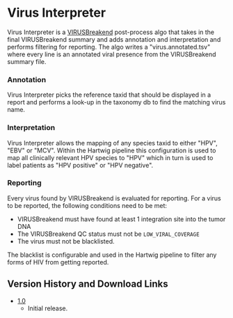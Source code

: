 # Virus Interpreter

Virus Interpreter is a [VIRUSBreakend](https://pubmed.ncbi.nlm.nih.gov/33973999) post-process algo that takes in the final VIRUSBreakend
summary and adds annotation and interpretation and performs filtering for reporting. The algo writes a "virus.annotated.tsv" where every line is an
annotated viral presence from the VIRUSBreakend summary file.

### Annotation

Virus Interpreter picks the reference taxid that should be displayed in a report and performs a look-up in the taxonomy db to find the matching virus name.

### Interpretation

Virus Interpreter allows the mapping of any species taxid to either "HPV", "EBV" or "MCV". 
Within the Hartwig pipeline this configuration is used to map all clinically relevant HPV species to "HPV" 
which in turn is used to label patients as "HPV positive" or "HPV negative".

### Reporting

Every virus found by VIRUSBreakend is evaluated for reporting. For a virus to be reported, the following conditions need to be met:
 - VIRUSBreakend must have found at least 1 integration site into the tumor DNA
 - The VIRUSBreakend QC status must not be `LOW_VIRAL_COVERAGE`
 - The virus must not be blacklisted.
 
The blacklist is configurable and used in the Hartwig pipeline to filter any forms of HIV from getting reported.
 
 ## Version History and Download Links
 - [1.0](https://github.com/hartwigmedical/hmftools/releases/tag/virus-interpreter-v1.0)
   - Initial release. 